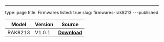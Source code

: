 ---
type: page
title: Firmwares
listed: true
slug: firmwares-rak8213
---published

| **Model** | **Version** | **Source** | 
| ---- | ---- | ---- | 
| RAK8213 | V1.0.1 | [**Download**](https://downloads.rakwireless.com/Cellular/RAK8213/Firmware/RAK8213_for_raspberry_20200602_V1.0.1.zip) | 


